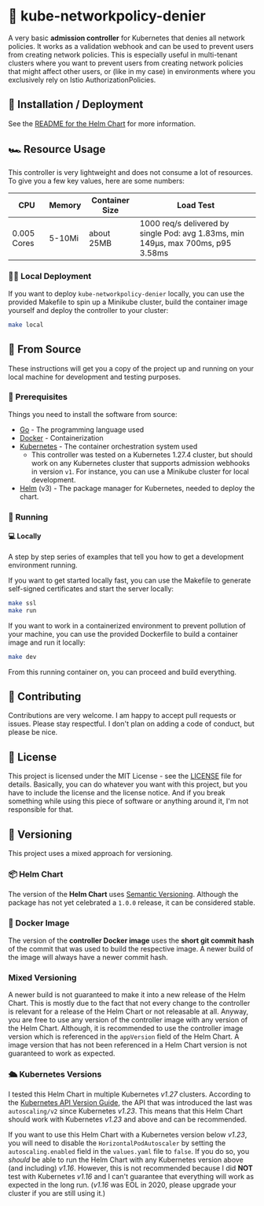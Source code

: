 # 👮 kube-networkpolicy-denier

A very basic **admission controller** for Kubernetes that denies all network policies. It works as a validation webhook and can be used to prevent users from creating network policies. This is especially useful in multi-tenant clusters where you want to prevent users from creating network policies that might affect other users, or (like in my case) in environments where you exclusively rely on Istio AuthorizationPolicies.

## 🚀 Installation / Deployment

See the [README for the Helm Chart](helm/kube-networkpolicy-denier/README.md) for more information.

## 🏎️ Resource Usage

This controller is very lightweight and does not consume a lot of resources. To give you a few key values, here are some numbers:

| CPU | Memory | Container Size | Load Test |
| ---------- | ------------- | -------------------- | --------- |
| 0.005 Cores | 5-10Mi | about 25MB | 1000 req/s delivered by single Pod: avg 1.83ms, min 149µs, max 700ms, p95 3.58ms |

### 🧑‍💻 Local Deployment

If you want to deploy `kube-networkpolicy-denier` locally, you can use the provided Makefile to spin up a Minikube cluster, build the container image yourself and deploy the controller to your cluster:

```bash
make local
```

## 📝 From Source

These instructions will get you a copy of the project up and running on your local machine for development and testing purposes.

### 💾 Prerequisites

Things you need to install the software from source:

- [Go](https://go.dev/doc/install) - The programming language used
- [Docker](https://docs.docker.com/get-docker/) - Containerization
- [Kubernetes](https://kubernetes.io/docs/tasks/tools/) - The container orchestration system used
  - This controller was tested on a Kubernetes 1.27.4 cluster, but should work on any Kubernetes cluster that supports admission webhooks in version `v1`. For instance, you can use a Minikube cluster for local development.
- [Helm](https://helm.sh/docs/intro/install/) (v3) - The package manager for Kubernetes, needed to deploy the chart.

### 🏃 Running

#### 💻 Locally

A step by step series of examples that tell you how to get a development environment running.

If you want to get started locally fast, you can use the Makefile to generate self-signed certificates and start the server locally:

```bash
make ssl
make run
```

If you want to work in a containerized environment to prevent pollution of your machine, you can use the provided Dockerfile to build a container image and run it locally:

```bash
make dev
```

From this running container on, you can proceed and build everything.

## 🤝 Contributing

Contributions are very welcome. I am happy to accept pull requests or issues. Please stay respectful. I don't plan on adding a code of conduct, but please be nice.

## 📜 License

This project is licensed under the MIT License - see the [LICENSE](LICENSE) file for details. Basically, you can do whatever you want with this project, but you have to include the license and the license notice. And if you break something while using this piece of software or anything around it, I'm not responsible for that.

## 🫴 Versioning

This project uses a mixed approach for versioning.

### 📦 Helm Chart

The version of the **Helm Chart** uses [Semantic Versioning](https://semver.org). Although the package has not yet celebrated a `1.0.0` release, it can be considered stable.

### 🐳 Docker Image

The version of the **controller Docker image** uses the **short git commit hash** of the commit that was used to build the respective image. A newer build of the image will always have a newer commit hash.

### Mixed Versioning

A newer build is not guaranteed to make it into a new release of the Helm Chart. This is mostly due to the fact that not every change to the controller is relevant for a release of the Helm Chart or not releasable at all. Anyway, you are free to use any version of the controller image with any version of the Helm Chart. Although, it is recommended to use the controller image version which is referenced in the `appVersion` field of the Helm Chart. A image version that has not been referenced in a Helm Chart version is not guaranteed to work as expected.

### 🛳️ Kubernetes Versions

I tested this Helm Chart in multiple Kubernetes *v1.27* clusters. According to the [Kubernetes API Version Guide](https://kubernetes.io/docs/reference/using-api/deprecation-guide/), the API that was introduced the last was `autoscaling/v2` since Kubernetes *v1.23*. This means that this Helm Chart should work with Kubernetes *v1.23* and above and can be recommended.

If you want to use this Helm Chart with a Kubernetes version below *v1.23*, you will need to disable the `HorizontalPodAutoscaler` by setting the `autoscaling.enabled` field in the `values.yaml` file to `false`. If you do so, you *should* be able to run the Helm Chart with any Kubernetes version above (and including) *v1.16*. However, this is not recommended because I did **NOT** test with Kubernetes *v1.16* and I can't guarantee that everything will work as expected in the long run. (*v1.16* was EOL in 2020, please upgrade your cluster if you are still using it.)
